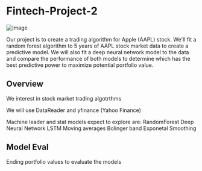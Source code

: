 # Fintech-Project-2


![image](https://user-images.githubusercontent.com/69773959/104261580-1530e500-5443-11eb-956f-cb7af70136c6.png)


Our project is to create a trading algorithm for Apple (AAPL) stock. We'll fit a random forest algorithm to 5 years of AAPL stock market data to create a predictive model. We will also fit a deep neural network model to the data and compare the performance of both models to determine which has the best predictive power to maximize potential portfolio value.

## Overview
We interest in stock market trading algotrthms

We will use DataReader and yfinance (Yahoo Finance)

Machine leader and stat models expect to explore are: 
RandomForest
Deep Neural Network
LSTM
Moving averages
Bolinger band
Exponetal Smoothing

## Model Eval
Ending portfolio values to evaluate the models
